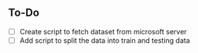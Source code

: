 ## To-Do
- [ ] Create script to fetch dataset from microsoft server
- [ ] Add script to split the data into train and testing data
